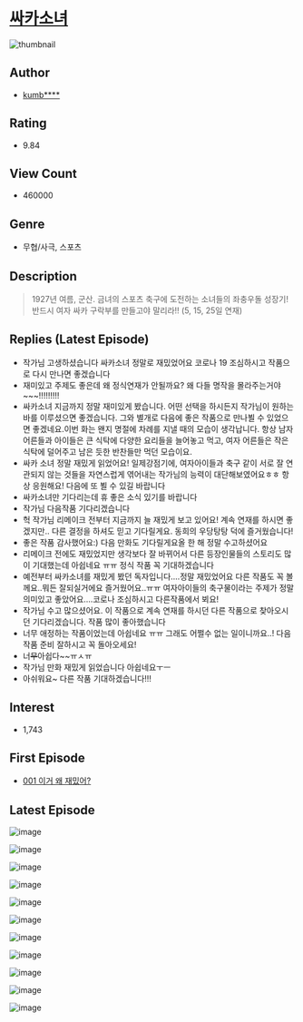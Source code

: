 # [싸카소녀](https://comic.naver.com/bestChallenge/list?titleId=703182)
![thumbnail](https://image-comic.pstatic.net/user_contents_data/challenge_comic/2020/07/24/262675/thumbnail_202x1648dbd4e87_1298_46e5_ba43_817b6d95991d_00000062.JPEG)

## Author
- [kumb****](https://comic.naver.com/artistTitle?id=262675)

## Rating
- 9.84

## View Count
- 460000

## Genre
- 무협/사극, 스포츠

## Description
> 1927년 여름, 군산. 금녀의 스포츠 축구에 도전하는 소녀들의 좌충우돌 성장기! 반드시 여자 싸카 구락부를 만들고야 말리라!! (5, 15, 25일 연재)

## Replies (Latest Episode)
- 작가님 고생하셨습니다 싸카소녀 정말로 재밌었어요 코로나 19 조심하시고 작품으로 다시 만나면 좋겠습니다
- 재미있고 주제도 좋은데 왜 정식연재가 안될까요? 왜 다들 명작을 몰라주는거야~~~!!!!!!!!!
- 싸카소녀 지금까지 정말 재미있게 봤습니다. 어떤 선택을 하시든지 작가님이 원하는 바를 이루셨으면 좋겠습니다. 그와 별개로 다음에 좋은 작품으로 만나뵐 수 있었으면 좋겠네요.이번 화는 왠지 명절에 차례를 지낼 때의 모습이 생각납니다. 항상 남자 어른들과 아이들은 큰 식탁에 다양한 요리들을 늘어놓고 먹고, 여자 어른들은 작은 식탁에 덜어주고 남은 듯한 반찬들만 먹던 모습이요.
- 싸카 소녀 정말 재밌게 읽었어요! 일제강점기에, 여자아이들과 축구 같이 서로 잘 연관되지 않는 것들을 자연스럽게 엮어내는 작가님의 능력이 대단해보였어요ㅎㅎ 항상 응원해요! 다음에 또 뵐 수 있길 바랍니다
- 싸카소녀만 기다리는데 휴 좋은 소식 있기를 바랍니다
- 작가님 다음작품 기다리겠습니다
- 헉 작가님 리메이크 전부터 지금까지 늘 재밌게 보고 있어요! 계속 연재를 하시면 좋겠지만.. 다른 결정을 하셔도 믿고 기다릴게요. 동희의 우당탕탕 덕에 즐거웠습니다!
- 좋은 작품 감사했어요:) 다음 만화도 기다릴게요올 한 해 정말 수고하셨어요
- 리메이크 전에도 재밌었지만 생각보다 잘 바뀌어서 다른 등장인물들의 스토리도 많이 기대했는데 아쉽네요 ㅠㅠ 정식 작품 꼭 기대하겠습니다
- 예전부터 싸카소녀를 재밌게 봤던 독자입니다....정말 재밌었어요 다른 작품도 꼭 볼께요..뭐든 잘되실거에요 즐거웠어요..ㅠㅠ 여자아이들의 축구물이라는 주제가 정말 의미있고 좋았어요....코로나 조심하시고 다른작품에서 뵈요!
- 작가님 수고 많으셨어요. 이 작품으로 계속 연재를 하시던 다른 작품으로 찾아오시던 기다리겠습니다. 작품 많이 좋아했습니다
- 너무 애정하는 작품이었는데 아쉽네요 ㅠㅠ 그래도 어쩔수 없는 일이니까요..! 다음 작품 준비 잘하시고 꼭 돌아오세요!
- 너~~무~~아쉽다~~ㅠㅅㅠ
- 작가님 만화 재밌게 읽었습니다 아쉽네요ㅜㅡ
- 아쉬워요~ 다른 작품 기대하겠습니다!!!

## Interest
- 1,743

## First Episode
- [001 이거 왜 재밌어?](https://comic.naver.com/bestChallenge/detail?titleId=703182&no=53)

## Latest Episode
![image](https://image-comic.pstatic.net/user_contents_data/challenge_comic/2021/01/25/262675/upload_7221299022319400249.jpeg)

![image](https://image-comic.pstatic.net/user_contents_data/challenge_comic/2021/01/25/262675/upload_4062589238890279523.jpeg)

![image](https://image-comic.pstatic.net/user_contents_data/challenge_comic/2021/01/25/262675/upload_7161626313616615013.jpeg)

![image](https://image-comic.pstatic.net/user_contents_data/challenge_comic/2021/01/25/262675/upload_3846696617507251764.jpeg)

![image](https://image-comic.pstatic.net/user_contents_data/challenge_comic/2021/01/25/262675/upload_3834878189469328441.jpeg)

![image](https://image-comic.pstatic.net/user_contents_data/challenge_comic/2021/01/25/262675/upload_3486460353576187184.jpeg)

![image](https://image-comic.pstatic.net/user_contents_data/challenge_comic/2021/01/25/262675/upload_7219605800181839925.jpeg)

![image](https://image-comic.pstatic.net/user_contents_data/challenge_comic/2021/01/25/262675/upload_7147557181870586211.jpeg)

![image](https://image-comic.pstatic.net/user_contents_data/challenge_comic/2021/01/25/262675/upload_7291669084296984118.jpeg)

![image](https://image-comic.pstatic.net/user_contents_data/challenge_comic/2021/01/25/262675/upload_3617626594084074342.jpeg)

![image](https://image-comic.pstatic.net/user_contents_data/challenge_comic/2021/01/25/262675/upload_3631363861541631077.jpeg)
